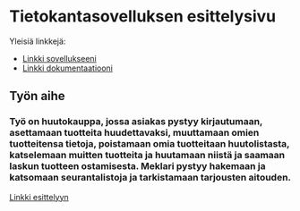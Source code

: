 # Tietokantasovelluksen esittelysivu

Yleisiä linkkejä:

* [Linkki sovellukseeni](http://klaufred.users.cs.helsinki.fi/huutokauppa)
* [Linkki dokumentaatiooni](https://github.com/klaufred/HuutokauppaKamari/tree/master/doc/dokumentaatio.pdf)

## Työn aihe

### Työ on huutokauppa, jossa asiakas pystyy kirjautumaan, asettamaan tuotteita huudettavaksi, muuttamaan omien tuotteitensa tietoja, poistamaan omia tuotteitaan huutolistasta, katselemaan muitten tuotteita ja huutamaan niistä ja saamaan laskun tuotteen ostamisesta. Meklari pystyy hakemaan ja katsomaan seurantalistoja ja tarkistamaan tarjousten aitouden.

[Linkki esittelyyn](http://advancedkittenry.github.io/suunnittelu_ja_tyoymparisto/aiheet/Huutokauppa.html) 
